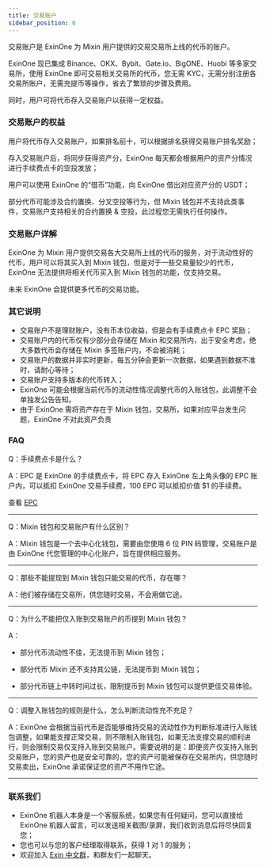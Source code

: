 ```yaml
---
title: 交易账户
sidebar_position: 6
---
```


交易账户是 ExinOne 为 Mixin 用户提供的交易交易所上线的代币的账户。

ExinOne 现已集成 Binance、OKX、Bybit、Gate.io、BigONE、Huobi 等多家交易所，使用 ExinOne 即可交易相关交易所的代币，您无需 KYC，无需分别注册各交易所账户，无需充提币等操作，省去了繁琐的步骤及费用。

同时，用户可将代币存入交易账户以获得一定权益。

### 交易账户的权益

用户将代币存入交易账户，如果排名前十，可以根据排名获得交易账户排名奖励；

存入交易账户后，将同步获得资产分，ExinOne 每天都会根据用户的资产分情况进行手续费点卡的空投发放；

用户可以使用 ExinOne 的“借币”功能，向 ExinOne 借出对应资产分的 USDT；

部分代币可能涉及合约置换、分叉空投等行为，但 Mixin 钱包并不支持此类事件，交易账户支持相关的合约置换 & 空投，此过程您无需执行任何操作。

### 交易账户详解

ExinOne 为 Mixin 用户提供交易各大交易所上线的代币的服务，对于流动性好的代币，用户可以将其买入到 Mixin 钱包，但是对于一些交易量较少的代币，ExinOne 无法提供将相关代币买入到 Mixin 钱包的功能，仅支持交易。


未来 ExinOne 会提供更多代币的交易功能。

### 其它说明

- 交易账户不是理财账户，没有币本位收益，但是会有手续费点卡 EPC 奖励；
- 交易账户内的代币仅有少部分会存储在 Mixin 和交易所内，出于安全考虑，绝大多数代币会存储在 Mixin 多签账户内，不会被消耗；
- 交易账户的数据并非实时更新，每五分钟会更新一次数据，如果遇到数据不准时，请耐心等待；
- 交易账户支持多版本的代币转入；
- ExinOne 可能会根据当前代币的流动性情况调整代币的入账钱包，此调整不会单独发公告告知。
- 由于 ExinOne 需将资产存在于 Mixin 钱包，交易所，如果对应平台发生问题，ExinOne 不对此资产负责

### FAQ


Q：手续费点卡是什么？

A：EPC 是 ExinOne 的手续费点卡，将 EPC 存入 ExinOne 左上角头像的 EPC 账户内，可以抵扣 ExinOne 交易手续费，100 EPC 可以抵扣价值 $1 的手续费。

查看 [EPC](./EPC.md)

---

Q：Mixin 钱包和交易账户有什么区别？

A：Mixin 钱包是一个去中心化钱包，需要由您使用 6 位 PIN 码管理，交易账户是由 ExinOne 代您管理的中心化账户，旨在提供相应服务。

---

Q：那些不能提现到 Mixin 钱包只能交易的代币，存在哪？

A：他们被存储在交易所，供您随时交易，不会用做它途。

---

Q：为什么不能把仅入账到交易账户的币提到 Mixin 钱包？

A：

- 部分代币流动性不佳，无法提币到 Mixin 钱包；

- 部分代币 Mixin 还不支持其公链，无法提币到 Mixin 钱包；
- 部分代币链上中转时间过长，限制提币到 Mixin 钱包可以提供更佳交易体验。

---

Q：调整入账钱包的规则是什么，怎么判断流动性充不充足？

A：ExinOne 会根据当前代币是否能够维持交易的流动性作为判断标准进行入账钱包调整，如果能支撑正常交易，则不限制入账钱包，如果无法支撑交易的顺利进行，则会限制交易仅支持入账到交易账户。需要说明的是：即便资产仅支持入账到交易账户，您的资产也是安全可靠的，您的资产可能被保存在交易所内，供您随时交易卖出，ExinOne 承诺保证您的资产不用作它途。

---





### 联系我们

- ExinOne 机器人本身是一个客服系统，如果您有任何疑问，您可以直接给 ExinOne 机器人留言，可以发送相关截图/录屏，我们收到消息后将尽快回复您；
- 您也可以与您的客户经理取得联系，获得 1 对 1 的服务；
- 欢迎加入 [Exin 中文群](https://exin.mixinbots.com/join)，和群友们一起聊天。
